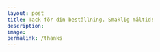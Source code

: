 ```yaml
---
layout: post
title: Tack för din beställning. Smaklig måltid!
description: 
image:
permalink: /thanks
---
```

